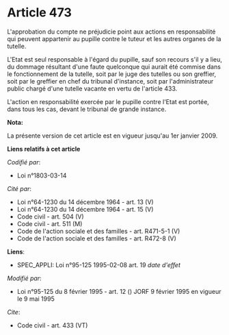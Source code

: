 # Article 473

L'approbation du compte ne préjudicie point aux actions en responsabilité qui peuvent appartenir au pupille contre le tuteur
et les autres organes de la tutelle.

L'Etat est seul responsable à l'égard du pupille, sauf son recours s'il y a lieu, du dommage résultant d'une faute quelconque
qui aurait été commise dans le fonctionnement de la tutelle, soit par le juge des tutelles ou son greffier, soit par le
greffier en chef du tribunal d'instance, soit par l'administrateur public chargé d'une tutelle vacante en vertu de l'article
433.

L'action en responsabilité exercée par le pupille contre l'Etat est portée, dans tous les cas, devant le tribunal de grande
instance.

**Nota:**

La présente version de cet article est en vigueur jusqu'au 1er janvier 2009.

**Liens relatifs à cet article**

_Codifié par_:

  - Loi n°1803-03-14

_Cité par_:

  - Loi n°64-1230 du 14 décembre 1964 - art. 13 (V)
  - Loi n°64-1230 du 14 décembre 1964 - art. 15 (V)
  - Code civil - art. 504 (V)
  - Code civil - art. 511 (M)
  - Code de l'action sociale et des familles - art. R471-5-1 (V)
  - Code de l'action sociale et des familles - art. R472-8 (V)

**Liens**:

  - SPEC_APPLI: Loi n°95-125 1995-02-08 art. 19 *date d'effet*

_Modifié par_:

  - Loi n°95-125 du 8 février 1995 - art. 12 () JORF 9 février 1995 en vigueur le 9 mai 1995

_Cite_:

  - Code civil - art. 433 (VT)
